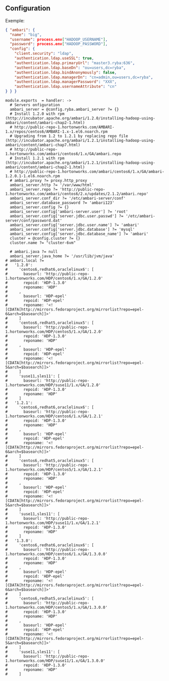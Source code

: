 
## Configuration
 
Exemple:
 
```json
{ "ambari": {
  "name": "big",
  "username": process.env["HADOOP_USERNAME"],
  "password": process.env["HADOOP_PASSWORD"],
  "config": {
    "client.security": "ldap",
    "authentication.ldap.useSSL": true,
    "authentication.ldap.primaryUrl": "master3.ryba:636",
    "authentication.ldap.baseDn": "ou=users,dc=ryba",
    "authentication.ldap.bindAnonymously": false,
    "authentication.ldap.managerDn": "cn=admin,ou=users,dc=ryba",
    "authentication.ldap.managerPassword": "XXX",
    "authentication.ldap.usernameAttribute": "cn"
} } }
```
 
    
    module.exports  = handler: ->
      # Servers onfiguration
      ambari_server = @config.ryba.ambari_server ?= {}
      # Install 1.2.0 with rpm (http://incubator.apache.org/ambari/1.2.0/installing-hadoop-using-ambari/content/ambari-chap2-1.html)
      # http://public-repo-1.hortonworks.com/AMBARI-1.x/repos/centos6/AMBARI-1.x-1.el6.noarch.rpm
      # Upgrading from 1.2 to 1.2.1 by replacing repo file (http://incubator.apache.org/ambari/1.2.1/installing-hadoop-using-ambari/content/ambari-chap7.html)
      # http://public-repo-1.hortonworks.com/ambari/centos6/1.x/GA/ambari.repo
      # Install 1.2.1 with rpm (http://incubator.apache.org/ambari/1.2.1/installing-hadoop-using-ambari/content/ambari-chap2-1.html)
      # http://public-repo-1.hortonworks.com/ambari/centos6/1.x/GA/ambari-1.2.0.1-1.el6.noarch.rpm
      # ambari.proxy ?= proxy.http_proxy
      ambari_server.http ?= '/var/www/html'
      ambari_server.repo ?= 'http://public-repo-1.hortonworks.com/ambari/centos6/2.x/updates/2.1.2/ambari.repo'
      ambari_server.conf_dir ?= '/etc/ambari-server/conf'
      ambari_server.database_password ?= 'ambari123'
      ambari_server.config ?= {}
      ambari_server.config['ambari-server.user'] ?= 'root'
      ambari_server.config['server.jdbc.user.passwd'] ?= '/etc/ambari-server/conf/password.dat'
      ambari_server.config['server.jdbc.user.name'] ?= 'ambari'
      ambari_server.config['server.jdbc.database'] ?= 'mysql'
      ambari_server.config['server.jdbc.database_name'] ?= 'ambari'
      cluster = @config.cluster ?= {}
      cluster.name ?= "cluster-6vm"

      # ambari.java ?= null
      ambari_server.java_home ?= '/usr/lib/jvm/java'
    # ambari.local ?= 
    #   '1.2.0':
    #     'centos6,redhat6,oraclelinux6': [
    #       baseurl: 'http://public-repo-1.hortonworks.com/HDP/centos6/1.x/GA/1.2.0'
    #       repoid: 'HDP-1.3.0'
    #       reponame: 'HDP'
    #     ,
    #       baseurl: 'HDP-epel'
    #       repoid: 'HDP-epel'
    #       reponame: '<![CDATA[http://mirrors.fedoraproject.org/mirrorlist?repo=epel-6&arch=$basearch]]>'
    #     ]
    #     'centos6,redhat5,oraclelinux5': [
    #       baseurl: 'http://public-repo-1.hortonworks.com/HDP/centos5/1.x/GA/1.2.0'
    #       repoid: 'HDP-1.3.0'
    #       reponame: 'HDP'
    #     ,
    #       baseurl: 'HDP-epel'
    #       repoid: 'HDP-epel'
    #       reponame: '<![CDATA[http://mirrors.fedoraproject.org/mirrorlist?repo=epel-5&arch=$basearch]]>'
    #     ]
    #     'suse11,sles11': [
    #       baseurl: 'http://public-repo-1.hortonworks.com/HDP/suse11/1.x/GA/1.2.0'
    #       repoid: 'HDP-1.3.0'
    #       reponame: 'HDP'
    #     ]
    #   '1.2.1':
    #     'centos6,redhat6,oraclelinux6': [
    #       baseurl: 'http://public-repo-1.hortonworks.com/HDP/centos6/1.x/GA/1.2.1'
    #       repoid: 'HDP-1.3.0'
    #       reponame: 'HDP'
    #     ,
    #       baseurl: 'HDP-epel'
    #       repoid: 'HDP-epel'
    #       reponame: '<![CDATA[http://mirrors.fedoraproject.org/mirrorlist?repo=epel-6&arch=$basearch]]>'
    #     ]
    #     'centos6,redhat5,oraclelinux5': [
    #       baseurl: 'http://public-repo-1.hortonworks.com/HDP/centos5/1.x/GA/1.2.1'
    #       repoid: 'HDP-1.3.0'
    #       reponame: 'HDP'
    #     ,
    #       baseurl: 'HDP-epel'
    #       repoid: 'HDP-epel'
    #       reponame: '<![CDATA[http://mirrors.fedoraproject.org/mirrorlist?repo=epel-5&arch=$basearch]]>'
    #     ]
    #     'suse11,sles11': [
    #       baseurl: 'http://public-repo-1.hortonworks.com/HDP/suse11/1.x/GA/1.2.1'
    #       repoid: 'HDP-1.3.0'
    #       reponame: 'HDP'
    #     ]
    #   '1.3.0':
    #     'centos6,redhat6,oraclelinux6': [
    #       baseurl: 'http://public-repo-1.hortonworks.com/HDP/centos6/1.x/GA/1.3.0.0'
    #       repoid: 'HDP-1.3.0'
    #       reponame: 'HDP'
    #     ,
    #       baseurl: 'HDP-epel'
    #       repoid: 'HDP-epel'
    #       reponame: '<![CDATA[http://mirrors.fedoraproject.org/mirrorlist?repo=epel-6&arch=$basearch]]>'
    #     ]
    #     'centos6,redhat5,oraclelinux5': [
    #       baseurl: 'http://public-repo-1.hortonworks.com/HDP/centos5/1.x/GA/1.3.0.0'
    #       repoid: 'HDP-1.3.0'
    #       reponame: 'HDP'
    #     ,
    #       baseurl: 'HDP-epel'
    #       repoid: 'HDP-epel'
    #       reponame: '<![CDATA[http://mirrors.fedoraproject.org/mirrorlist?repo=epel-5&arch=$basearch]]>'
    #     ]
    #     'suse11,sles11': [
    #       baseurl: 'http://public-repo-1.hortonworks.com/HDP/suse11/1.x/GA/1.3.0.0'
    #       repoid: 'HDP-1.3.0'
    #       reponame: 'HDP'
    #     ]
